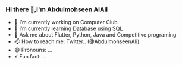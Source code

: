 ### Hi there 👋,I'm Abdulmohseen AlAli


- 🔭 I’m currently working on Computer Club
- 🌱 I’m currently learning Database using SQL
- 💬 Ask me about Flutter, Python, Java and Competitive programing
- 📫 How to reach me: Twitter.. (@AbdulmohseenAli)
- 😄 Pronouns: ...
- ⚡ Fun fact: ...
